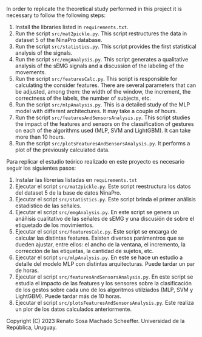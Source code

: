 In order to replicate the theoretical study performed in this project it is necessary to follow the following steps:
1) Install the libraries listed in `requirements.txt`.
2) Run the script `src/mat2pickle.py`. This script restructures the data in dataset 5 of the NinaPro database.
3) Run the script `src/statistics.py`. This script provides the first statistical analysis of the signals.
4) Run the script `src/emgAnalysis.py`. This script generates a qualitative analysis of the sEMG signals and a discussion of the labeling of the movements.
5) Run the script `src/featuresCalc.py`. This script is responsible for calculating the consider features. There are several parameters that can be adjusted, among them: the width of the window, the increment, the correctness of the labels, the number of subjects, etc.
6) Run the script `src/mlpAnalysis.py`. This is a detailed study of the MLP model with different architectures. It may take a couple of hours.
7) Run the script `src/featuresAndSensorsAnalysis.py`. This script studies the impact of the features and sensors on the classification of gestures on each of the algorithms used (MLP, SVM and LightGBM). It can take more than 10 hours.
8) Run the script `src/plotsFeaturesAndSensorsAnalysis.py`. It performs a plot of the previously calculated data.

Para replicar el estudio teórico realizado en este proyecto es necesario seguir los siguientes pasos:
1) Instalar las librerías listadas en `requirements.txt`
2) Ejecutar el script `src/mat2pickle.py`. Este script reestructura los datos del dataset 5 de la base de datos NinaPro.
3) Ejecutar el script `src/statistics.py`. Este script brinda el primer análisis estadistico de las señales.
4) Ejecutar el script `src/emgAnalysis.py`. En este script se genera un anáñisis cualitativo de las señales de sEMG y una discusión de sobre el etiquetado de los movimientos.
5) Ejecutar el script `src/featuresCalc.py`. Este script se encarga de calcular las distintas features. Existen diversos parámentros que se dueden ajustar, entre ellos: el ancho de la ventana, el incremento, la corrección de las etiquetas, la cantidad de sujetos, etc.
6) Ejecutar el script `src/mlpAnalysis.py`. En este se hace un estudio a detalle del modelo MLP con distintas arquitecturas. Puede tardar un par de horas.
7) Ejecutar el script `src/featuresAndSensorsAnalysis.py`. En este script se estudia el impacto de las features y los sensores sobre la clasificación de los gestos sobre cada uno de los algoritmos utilziados (MLP, SVM y LightGBM). Puede tardar más de 10 horas.
8) Ejecutar el script `src/plotsFeaturesAndSensorsAnalysis.py`. Este realiza un plor de los datos calculados anteriormente.

Copyright (C) 2023  Renato Sosa Machado Scheeffer. Universidad de la República, Uruguay.
